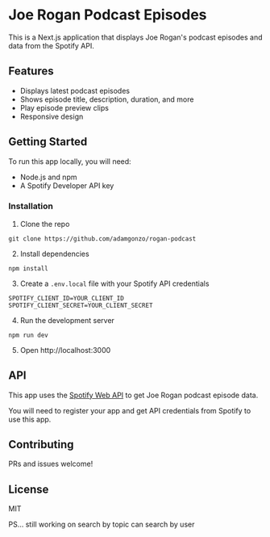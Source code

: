 # Joe Rogan Podcast Episodes

This is a Next.js application that displays Joe Rogan's podcast episodes and data from the Spotify API.

## Features

- Displays latest podcast episodes 
- Shows episode title, description, duration, and more
- Play episode preview clips
- Responsive design

## Getting Started

To run this app locally, you will need:

- Node.js and npm
- A Spotify Developer API key

### Installation

1. Clone the repo
```
git clone https://github.com/adamgonzo/rogan-podcast
```

2. Install dependencies
```
npm install
```

3. Create a `.env.local` file with your Spotify API credentials
```
SPOTIFY_CLIENT_ID=YOUR_CLIENT_ID
SPOTIFY_CLIENT_SECRET=YOUR_CLIENT_SECRET
```

4. Run the development server
```
npm run dev
```

5. Open http://localhost:3000

## API

This app uses the [Spotify Web API](https://developer.spotify.com/documentation/web-api/) to get Joe Rogan podcast episode data. 

You will need to register your app and get API credentials from Spotify to use this app.

## Contributing

PRs and issues welcome!

## License

MIT

PS… still working on search by topic can search by user
